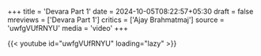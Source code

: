 +++
title = 'Devara Part 1'
date = 2024-10-05T08:22:57+05:30
draft = false
mreviews = ['Devara Part 1']
critics = ['Ajay Brahmatmaj']
source = 'uwfgVUfRNYU'
media = 'video'
+++

{{< youtube id="uwfgVUfRNYU" loading="lazy" >}}
